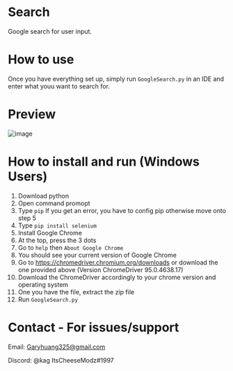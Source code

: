 # Search
Google search for user input.

# How to use
Once you have everything set up, simply run `GoogleSearch.py` in an IDE and enter what youu want to search for.

# Preview
![image](https://user-images.githubusercontent.com/49135331/147413736-3f87b911-94ee-4624-b43a-a78dea35e6d6.png)

# How to install and run (Windows Users)
1. Download python
2. Open command promopt
3. Type `pip` If you get an error, you have to config pip otherwise move onto step 5
4. Type `pip install selenium`
5. Install Google Chrome
6. At the top, press the 3 dots
7. Go to `help` then `About Google Chrome`
8. You should see your current version of Google Chrome
9. Go to https://chromedriver.chromium.org/downloads or download the one provided above (Version ChromeDriver 95.0.4638.17)
10. Download the ChromeDriver accordingly to your chrome version and operating system
11. One you have the file, extract the zip file
12. Run `GoogleSearch.py`

# Contact - For issues/support
Email: Garyhuang325@gmail.com

Discord: @ƙag ItsCheeseModz#1997

